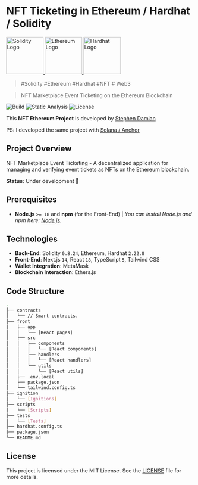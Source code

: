 # NFT Ticketing in Ethereum / Hardhat / Solidity

<a href="https://github.com/s-damian/hardhat-nft-ticketing">
<img src="https://raw.githubusercontent.com/s-damian/medias/main/technos-logos/solidity.webp" alt="Solidity Logo" height="100px">
</a>
<a href="https://github.com/s-damian/hardhat-nft-ticketing">
<img src="https://raw.githubusercontent.com/s-damian/medias/main/technos-logos/ethereum.webp" alt="Ethereum Logo" height="100px">
</a>
<a href="https://github.com/s-damian/hardhat-nft-ticketing">
<img src="https://raw.githubusercontent.com/s-damian/medias/main/technos-logos/hardhat.webp" alt="Hardhat Logo" height="100px">
</a>

> #Solidity #Ethereum #Hardhat #NFT # Web3

> NFT Marketplace Event Ticketing on the Ethereum Blockchain

![Build](https://github.com/s-damian/hardhat-nft-ticketing/actions/workflows/tests.yml/badge.svg)
![Static Analysis](https://github.com/s-damian/hardhat-nft-ticketing/actions/workflows/static-analysis.yml/badge.svg)
![License](https://img.shields.io/badge/License-MIT-blue)

This **NFT Ethereum Project** is developed by [Stephen Damian](https://github.com/s-damian)

PS: I developed the same project with [Solana / Anchor](https://github.com/s-damian/anchor-nft-ticketing)


## Project Overview

NFT Marketplace Event Ticketing - A decentralized application for managing and verifying event tickets as NFTs on the Ethereum blockchain.

**Status**: Under development 🚧


## Prerequisites

- **Node.js** ```>= 18``` and **npm** (for the Front-End) | *You can install Node.js and npm here: [Node.js](https://nodejs.org/en/download/package-manager).*


## Technologies

- **Back-End**: Solidity ```0.8.24```, Ethereum, Hardhat ```2.22.8```
- **Front-End**: Next.js ```14```, React ```18```, TypeScript ```5```, Tailwind CSS
- **Wallet Integration**: MetaMask
- **Blockchain Interaction**: Ethers.js


## Code Structure

```bash
.
├── contracts
│   └── // Smart contracts.
├── front
│   ├── app
│   │   └── [React pages]
│   ├── src
│   │   ├── components
│   │   │   └── [React components]
│   │   ├── handlers
│   │   │   └── [React handlers]
│   │   └── utils
│   │       └── [React utils]
│   ├── .env.local
│   ├── package.json
│   └── tailwind.config.ts
├── ignition
│   └── [Ignitions]
├── scripts
│   └── [Scripts]
├── tests
│   └── [Tests]
├── hardhat.config.ts
├── package.json
└── README.md
```


## License

This project is licensed under the MIT License. See the [LICENSE](LICENSE) file for more details.
